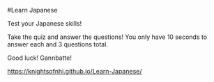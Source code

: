 #Learn Japanese

Test your Japanese skills!

Take the quiz and answer the questions! You only have 10 seconds to answer each and 3 questions total.

Good luck! Gannbatte!

https://knightsofnhi.github.io/Learn-Japanese/